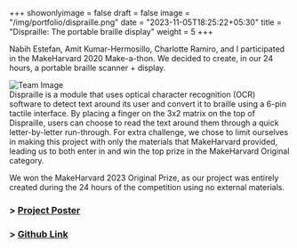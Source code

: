 +++
showonlyimage = false
draft = false
image = "/img/portfolio/dispraille.png"
date = "2023-11-05T18:25:22+05:30"
title = "Dispraille: The portable braille display"
weight = 5
+++

Nabih Estefan, Amit Kumar-Hermosillo, Charlotte Ramiro, and I participated in the MakeHarvard 2020 Make-a-thon. We decided to create, in our 24 hours, a portable braille scanner + display.
<!--more-->
![Team Image][1]   
Dispraille is a module that uses optical character recognition (OCR) software to detect text around its user and convert it to braille using a 6-pin tactile interface. By placing a finger on the 3x2 matrix on the top of Dispraille, users can choose to read the text around them through a quick letter-by-letter run-through. For extra challenge, we chose to limit ourselves in making this project with only the materials that MakeHarvard provided, leading us to both enter in and win the top prize in the MakeHarvard Original category.

We won the MakeHarvard 2023 Original Prize, as our project was entirely created during the 24 hours of the competition using no external materials.

### > [Project Poster](https://github.com/cramirodehuelbes/dispraille/blob/8564e675787611d64d620bfe821f0ee7ecba9155/dispraille%20poster.pdf)  
### > [Github Link](https://github.com/cramirodehuelbes/dispraille)

[1]: /img/portfolio/disprailleteam.png